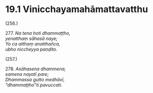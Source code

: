 # 19.1 Vinicchayamahāmattavatthu

(256.)

277\. _Na tena hoti dhammaṭṭho,_  
_yenatthaṃ sāhasā naye;_  
_Yo ca atthaṃ anatthañca,_  
_ubho niccheyya paṇḍito._  

(257.)

278\. _Asāhasena dhammena,_  
_samena nayatī pare;_  
_Dhammassa gutto medhāvī,_  
_“dhammaṭṭho”ti pavuccati._
